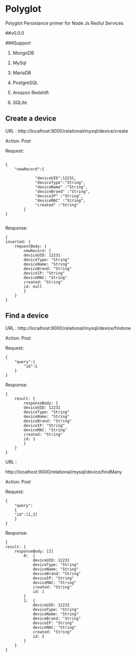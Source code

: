 # Polyglot
Polyglot Persistance primer for Node Js Resful Services

##v0.0.0

###Support 

1) MongoDB

2) MySql

3) MariaDB

4) PostgreSQL

5) Amazon Redshift

6) SQLite


## Create a device 

URL :
 http://localhost:9000/relational/mysql/device/create

Action:
 Post

Request:

```

{
	"newRecord":{

		     "deviceUID":12231,
		     "deviceType":"String",
		     "deviceName" :"String",
		     "deviceBrand" :"String",
		     "deviceIP" :"String",
		     "deviceMAC" :"String",
		     "created" :"String"
		}
}


```

Response:

```
{
inserted: {
	requestBody: {
		newRecord: {
		deviceUID: 12231
		deviceType: "String"
		deviceName: "String"
		deviceBrand: "String"
		deviceIP: "String"
		deviceMAC: "String"
		created: "String"
		id: null
		}
	}
}

```

## Find a device 

URL :
 http://localhost:9000/relational/mysql/device/findone

Action:
 Post

Request:

```
{
	"query":{
	    "id":1
	}
}

```

Response:

```
{
	result: {
		responseBody: {
		deviceUID: 12231
		deviceType: "String"
		deviceName: "String"
		deviceBrand: "String"
		deviceIP: "String"
		deviceMAC: "String"
		created: "String"
		id: 1
		}
	}
}

```

URL :

 http://localhost:9000/relational/mysql/device/findMany

 Action:
 Post

Request:

```
{
	"query":
	{
	"id":[1,2]
    }
}

```

Response:

```
{
result: {
	responseBody: [2]
		0:  {
			deviceUID: 12231
			deviceType: "String"
			deviceName: "String"
			deviceBrand: "String"
			deviceIP: "String"
			deviceMAC: "String"
			created: "String"
			id: 1
		}
		1:  {
			deviceUID: 12232
			deviceType: "String"
			deviceName: "String"
			deviceBrand: "String"
			deviceIP: "String"
			deviceMAC: "String"
			created: "String"
			id: 2
		}
	}
}

```